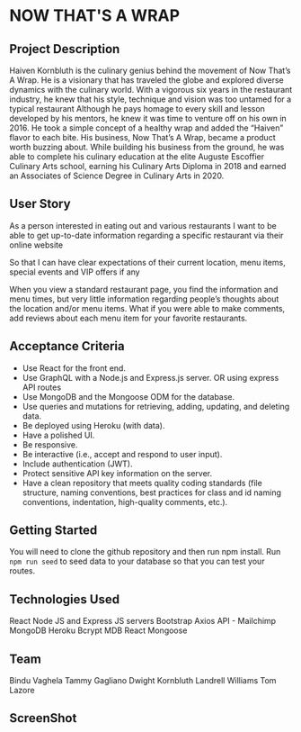 # NOW THAT'S A WRAP
## Project Description 

Haiven Kornbluth is the culinary genius behind the movement of Now That’s A Wrap. He is a visionary that has traveled the globe and explored diverse dynamics with the culinary world. With a vigorous six years in the restaurant industry, he knew that his style, technique and vision was too untamed for a typical restaurant Although he pays homage to every skill and lesson developed by his mentors, he knew it was time to venture off on his own in 2016. He took a simple concept of a healthy wrap and added the “Haiven” flavor to each bite. His business, Now That’s A Wrap, became a product worth buzzing about. While building his business from the ground, he was able to complete his culinary education at the elite Auguste Escoffier Culinary Arts school, earning his Culinary Arts Diploma in 2018 and earned an Associates of Science Degree in Culinary Arts in 2020.

## User Story
As a person interested in eating out and various restaurants
I want to be able to get up-to-date information regarding a specific restaurant via their online website 

So that I can have clear expectations of their current location, menu items, special events and VIP offers if any

When you view a standard restaurant page, you find the information and menu times, but very little information regarding people’s thoughts about the location and/or menu items.  What if you were able to make comments, add reviews about each menu item for your favorite restaurants.
## Acceptance Criteria

* Use React for the front end.
* Use GraphQL with a Node.js and Express.js server. OR using express API routes
* Use MongoDB and the Mongoose ODM for the database.
* Use queries and mutations for retrieving, adding, updating, and deleting data.
* Be deployed using Heroku (with data).
* Have a polished UI.
* Be responsive.
* Be interactive (i.e., accept and respond to user input).
* Include authentication (JWT). 
* Protect sensitive API key information on the server.
* Have a clean repository that meets quality coding standards (file structure, naming conventions, best practices for class and id naming conventions, indentation, high-quality comments, etc.).

## Getting Started

You will need to clone the github repository and then run npm install. 
Run `npm run seed` to seed data to your database so that you can test your routes.

## Technologies Used
React 
Node JS and Express JS servers
Bootstrap
Axios 
API - Mailchimp
MongoDB
Heroku
Bcrypt
MDB React
Mongoose

## Team 
Bindu Vaghela
Tammy Gagliano
Dwight Kornbluth
Landrell Williams
Tom Lazore
## ScreenShot
